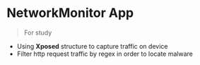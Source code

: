 # NetworkMonitor App
> For study
- Using **Xposed** structure to capture traffic on device
- Filter http request traffic by regex in order to locate malware



